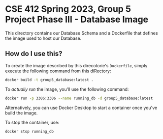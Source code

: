 # CSE 412 Spring 2023, Group 5 Project Phase III - Database Image

This directory contains our Database Schema and a Dockerfile that defines the
image used to host our Database.

## How do I use this?

To create the image described by this direcotorie's `Dockerfile`, simply execute
the following command from this diRectory:

```sh
docker build -t group5_database:latest .
```

To _actually run_ the image, you'll use the following command:

```sh
docker run -p 3306:3306 --name running_db -d group5_database:latest
```

Alternatively, you can use Docker Desktop to start a container once you've build the image.

To stop the container, use:

```sh
docker stop running_db
```